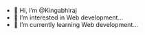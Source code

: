 - 👋 Hi, I’m @Kingabhiraj
- 👀 I’m interested in Web development...
- 🌱 I’m currently learning Web development...

